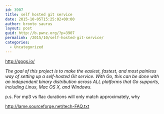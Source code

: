 ```yaml
---
id: 3907
title: self hosted git service
date: 2015-10-05T15:25:02+00:00
author: bronto saurus
layout: post
guid: http://b.pwnz.org/?p=3907
permalink: /2015/10/self-hosted-git-service/
categories:
  - Uncategorized
---
```

<http://gogs.io/>

_The goal of this project is to make the easiest, fastest, and most painless way of setting up a self-hosted Git service. With Go, this can be done with an independent binary distribution across ALL platforms that Go supports, including Linux, Mac OS X, and Windows._

p.s. For mp3 vs flac durations will only match approximately, why
  
<http://lame.sourceforge.net/tech-FAQ.txt>